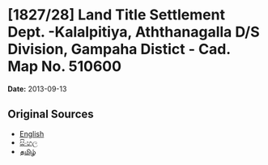 # [1827/28] Land Title Settlement Dept. -Kalalpitiya, Aththanagalla D/S Division, Gampaha Distict - Cad. Map No. 510600

**Date:** 2013-09-13

## Original Sources

- [English](https://documents.gov.lk/view/extra-gazettes/2013/9/1827-28_E.pdf)
- [සිංහල](https://documents.gov.lk/view/extra-gazettes/2013/9/1827-28_S.pdf)
- [தமிழ்](https://documents.gov.lk/view/extra-gazettes/2013/9/1827-28_T.pdf)
